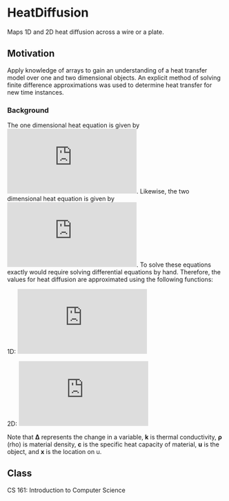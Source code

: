 # HeatDiffusion
Maps 1D and 2D heat diffusion across a wire or a plate.

## Motivation
Apply knowledge of arrays to gain an understanding of a heat transfer model over one and two dimensional objects. 
An explicit method of solving finite difference approximations was used to determine heat transfer for new time instances.

### Background
The one dimensional heat equation is given by
![equation](https://latex.codecogs.com/gif.latex?k%5Cfrac%7B%5Cdelta%5E2u%7D%7B%5Cdelta%20x%5E2%7D%20%3D%20c%5Crho%5Cfrac%7B%5Cdelta%20u%7D%7B%5Cdelta%20t%7D).
Likewise, the two dimensional heat equation is given by
![equation](https://latex.codecogs.com/gif.latex?k%5Cbigg%28%5Cfrac%7B%5Cdelta%5E2u%7D%7B%5Cdelta%20x%5E2%7D%20&plus;%20%5Cfrac%7B%5Cdelta%5E2u%7D%7B%5Cdelta%20y%5E2%7D%5Cbigg%29%20%3D%20c%5Crho%5Cfrac%7B%5Cdelta%20u%7D%7B%5Cdelta%20t%7D).
To solve these equations exactly would require solving differential equations by hand.
Therefore, the values for heat diffusion are approximated using the following functions:

1D: 
![equation](https://latex.codecogs.com/gif.latex?k%5Cfrac%7Bu%5Et_%7Bx%20&plus;%201%7D%20-%202u%5Et_x%20&plus;%20u%5Et_%7Bx%20-%201%7D%7D%7B%5CDelta%20x%5E2%7D%20%3D%20c%5Crho%5Cfrac%7Bu_x%5E%7Bt%20&plus;%20%5CDelta%20t%7D%20-%20u%5Et_x%7D%7B%5CDelta%20t%7D)

2D:
![equation](https://latex.codecogs.com/gif.latex?k%5Cbigg%28%5Cfrac%7Bu%5Et_%7Bi%20&plus;%201%2Cj%7D%20-%202u%5Et_%7Bi%2Cj%7D%20&plus;%20u%5Et_%7Bi%20-%201%2Cj%7D%7D%7B%5CDelta%20x%5E2%7D%20&plus;%20%5Cfrac%7Bu%5Et_%7Bi%2Cj%20&plus;%201%7D%20-%202u%5Et_%7Bi%2Cj%7D%20&plus;%20u%5Et_%7Bi%2C%20j-1%7D%7D%7B%5CDelta%20y%5E2%7D%5Cbigg%29%3D%20c%5Crho%5Cfrac%7Bu_%7Bi%2Cj%7D%5E%7Bt%20&plus;%20%5CDelta%20t%7D%20-%20u%5Et_%7Bi%2Cj%7D%7D%7B%5CDelta%20t%7D)

Note that **Δ** represents the change in a variable, **k** is thermal conductivity, **ρ** (rho) is material density, 
**c** is the specific heat capacity of material, **u** is the object, and **x** is the location on u.

## Class
CS 161: Introduction to Computer Science
